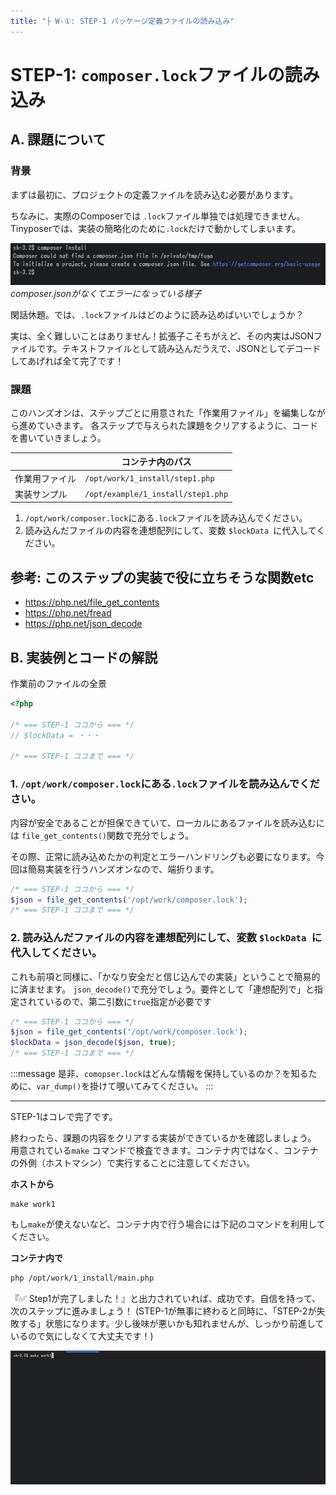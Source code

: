 ```yaml
---
title: "├ W-①: STEP-1 パッケージ定義ファイルの読み込み"
---
```


# STEP-1: `composer.lock`ファイルの読み込み

## A. 課題について

### 背景

まずは最初に、プロジェクトの定義ファイルを読み込む必要があります。

ちなみに、実際のComposerでは `.lock`ファイル単独では処理できません。Tinyposerでは、実装の簡略化のために`.lock`だけで動かしてしまいます。

![](/images/2_work1_2_step1_a/2/json-file-required.png)
_composer.jsonがなくてエラーになっている様子_

閑話休題。では、`.lock`ファイルはどのように読み込めばいいでしょうか？

実は、全く難しいことはありません！拡張子こそちがえど、その内実はJSONファイルです。テキストファイルとして読み込んだうえで、JSONとしてデコードしてあげれば全て完了です！

### 課題

このハンズオンは、ステップごとに用意された「作業用ファイル」を編集しながら進めていきます。
各ステップで与えられた課題をクリアするように、コードを書いていきましょう。

|                | コンテナ内のパス                   |
| -------------- | ---------------------------------- |
| 作業用ファイル | `/opt/work/1_install/step1.php`    |
| 実装サンプル   | `/opt/example/1_install/step1.php` |

1. `/opt/work/composer.lock`にある`.lock`ファイルを読み込んでください。
2. 読み込んだファイルの内容を連想配列にして、変数 `$lockData `に代入してください。

## 参考: このステップの実装で役に立ちそうな関数etc

- https://php.net/file_get_contents
- https://php.net/fread
- https://php.net/json_decode

## B. 実装例とコードの解説

作業前のファイルの全景

```php
<?php

/* === STEP-1 ココから === */
// $lockData = ・・・

/* === STEP-1 ココまで === */
```

### 1. `/opt/work/composer.lock`にある`.lock`ファイルを読み込んでください。

内容が安全であることが担保できていて、ローカルにあるファイルを読み込むには `file_get_contents()`関数で充分でしょう。

その際、正常に読み込めたかの判定とエラーハンドリングも必要になります。今回は簡易実装を行うハンズオンなので、端折ります。

```php
/* === STEP-1 ココから === */
$json = file_get_contents('/opt/work/composer.lock');
/* === STEP-1 ココまで === */
```

### 2. 読み込んだファイルの内容を連想配列にして、変数 `$lockData `に代入してください。

これも前項と同様に、「かなり安全だと信じ込んでの実装」ということで簡易的に済ませます。 `json_decode()`で充分でしょう。要件として「連想配列で」と指定されているので、第二引数に`true`指定が必要です

```php
/* === STEP-1 ココから === */
$json = file_get_contents('/opt/work/composer.lock');
$lockData = json_decode($json, true);
/* === STEP-1 ココまで === */
```

:::message
是非、`comopser.lock`はどんな情報を保持しているのか？を知るために、`var_dump()`を掛けて覗いてみてください。
:::

---

STEP-1はコレで完了です。

終わったら、課題の内容をクリアする実装ができているかを確認しましょう。
用意されている`make` コマンドで検査できます。コンテナ内ではなく、コンテナの外側（ホストマシン）で実行することに注意してください。

**ホストから**

```
make work1
```

もし`make`が使えないなど、コンテナ内で行う場合には下記のコマンドを利用してください。

**コンテナ内で**

```sh
php /opt/work/1_install/main.php
```

『✅ Step1が完了しました！』と出力されていれば、成功です。自信を持って、次のステップに進みましょう！
(STEP-1が無事に終わると同時に、「STEP-2が失敗する」状態になります。少し後味が悪いかも知れませんが、しっかり前進しているので気にしなくて大丈夫です！)

![](/images/2_work1_2/1/step1-finish.gif)
